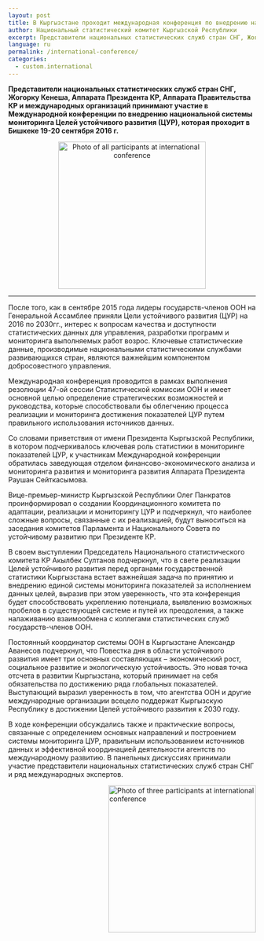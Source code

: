 ```yaml
---
layout: post
title: В Кыргызстане проходит международная конференция по внедрению национальной системы мониторинга Целей устойчивого развития
author: Национальный статистический комитет Кыргызской Республики
excerpt: Представители национальных статистических служб стран СНГ, Жогорку Кенеша, Аппарата Президента КР, Аппарата Правительства КР и международных организаций принимают участие в Международной конференции по внедрению национальной системы мониторинга Целей устойчивого развития (ЦУР), которая проходит в Бишкеке 19-20 сентября 2016 г.
language: ru
permalink: /international-conference/
categories:
  - custom.international
---
```


**Представители национальных статистических служб стран СНГ, Жогорку Кенеша, Аппарата Президента КР, Аппарата Правительства КР и международных организаций принимают участие в Международной конференции по внедрению национальной системы мониторинга Целей устойчивого развития (ЦУР), которая проходит в Бишкеке 19-20 сентября 2016 г.**

<center><img src="{{ site.baseurl }}/news-images/group-photo-international-conference-1.jpg" alt="Photo of all participants at international conference" height="300px" align="middle"></center>

***

После того, как в сентябре 2015 года лидеры государств-членов ООН на Генеральной Ассамблее приняли Цели устойчивого развития (ЦУР) на 2016 по 2030гг., интерес к вопросам качества и доступности статистических данных для управления, разработки программ и мониторинга выполняемых работ возрос. Ключевые статистические данные, производимые национальными статистическими службами развивающихся стран, являются важнейшим компонентом добросовестного управления.

Международная конференция проводится в рамках выполнения резолюции 47-ой сессии Статистической комиссии ООН и имеет основной целью определение стратегических возможностей и руководства, которые способствовали бы облегчению процесса реализации и мониторинга достижения показателей ЦУР путем правильного использования источников данных.

Со словами приветствия от имени Президента Кыргызской Республики, в котором подчеркивалось ключевая роль статистики в мониторинге показателей ЦУР, к участникам Международной конференции обратилась заведующая отделом финансово-экономического анализа и мониторинга развития и мониторинга развития Аппарата Президента Раушан Сейткасымова.

Вице-премьер-министр Кыргызской Республики Олег Панкратов проинформировал о создании Координационного комитета по адаптации, реализации и мониторингу ЦУР и подчеркнул, что наиболее сложные вопросы, связанные с их реализацией, будут выноситься на заседания комитетов Парламента и Национального Совета по устойчивому развитию при Президенте КР.

В своем выступлении Председатель Национального статистического комитета КР Акылбек Султанов подчеркнул, что в свете реализации Целей устойчивого развития перед органами государственной статистики Кыргызстана встает важнейшая задача по принятию и внедрению единой системы мониторинга показателей за исполнением данных целей, выразив при этом уверенность, что эта конференция будет способствовать укреплению потенциала, выявлению возможных пробелов в существующей системе и путей их преодоления, а также налаживанию взаимообмена с коллегами статистических служб государств-членов ООН.

Постоянный координатор системы ООН в Кыргызстане Александр Аванесов подчеркнул, что Повестка дня в области устойчивого развития имеет три основных составляющих – экономический рост, социальное развитие и экологическую устойчивость. Это новая точка отсчета в развитии Кыргызстана, который принимает на себя обязательства по достижению ряда глобальных показателей. Выступающий выразил уверенность в том, что агентства ООН и другие международные организации всецело поддержат Кыргызскую Республику в достижении Целей устойчивого развития к 2030 году.

В ходе конференции обсуждались также и практические вопросы, связанные с определением основных направлений и построением системы мониторинга ЦУР, правильным использованием источников данных и эффективной координацией деятельности агентств по международному развитию. В панельных дискуссиях принимали участие представители национальных статистических служб стран СНГ и ряд международных экспертов.

<img src="{{ site.baseurl }}/news-images/group-photo-international-conference-2.jpg" alt="Photo of three participants at international conference" height="300px" align="right">



